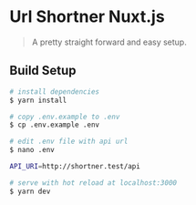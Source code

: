 # Url Shortner Nuxt.js

> A pretty straight forward and easy setup.

## Build Setup

``` bash
# install dependencies
$ yarn install

# copy .env.example to .env
$ cp .env.example .env

# edit .env file with api url
$ nano .env

API_URI=http://shortner.test/api

# serve with hot reload at localhost:3000
$ yarn dev
```
